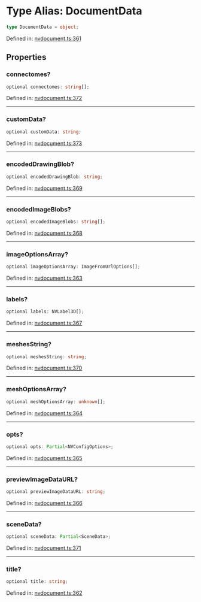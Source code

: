 # Type Alias: DocumentData

```ts
type DocumentData = object;
```

Defined in: [nvdocument.ts:361](https://github.com/niivue/niivue/blob/main/packages/niivue/src/nvdocument.ts#L361)

## Properties

### connectomes?

```ts
optional connectomes: string[];
```

Defined in: [nvdocument.ts:372](https://github.com/niivue/niivue/blob/main/packages/niivue/src/nvdocument.ts#L372)

---

### customData?

```ts
optional customData: string;
```

Defined in: [nvdocument.ts:373](https://github.com/niivue/niivue/blob/main/packages/niivue/src/nvdocument.ts#L373)

---

### encodedDrawingBlob?

```ts
optional encodedDrawingBlob: string;
```

Defined in: [nvdocument.ts:369](https://github.com/niivue/niivue/blob/main/packages/niivue/src/nvdocument.ts#L369)

---

### encodedImageBlobs?

```ts
optional encodedImageBlobs: string[];
```

Defined in: [nvdocument.ts:368](https://github.com/niivue/niivue/blob/main/packages/niivue/src/nvdocument.ts#L368)

---

### imageOptionsArray?

```ts
optional imageOptionsArray: ImageFromUrlOptions[];
```

Defined in: [nvdocument.ts:363](https://github.com/niivue/niivue/blob/main/packages/niivue/src/nvdocument.ts#L363)

---

### labels?

```ts
optional labels: NVLabel3D[];
```

Defined in: [nvdocument.ts:367](https://github.com/niivue/niivue/blob/main/packages/niivue/src/nvdocument.ts#L367)

---

### meshesString?

```ts
optional meshesString: string;
```

Defined in: [nvdocument.ts:370](https://github.com/niivue/niivue/blob/main/packages/niivue/src/nvdocument.ts#L370)

---

### meshOptionsArray?

```ts
optional meshOptionsArray: unknown[];
```

Defined in: [nvdocument.ts:364](https://github.com/niivue/niivue/blob/main/packages/niivue/src/nvdocument.ts#L364)

---

### opts?

```ts
optional opts: Partial<NVConfigOptions>;
```

Defined in: [nvdocument.ts:365](https://github.com/niivue/niivue/blob/main/packages/niivue/src/nvdocument.ts#L365)

---

### previewImageDataURL?

```ts
optional previewImageDataURL: string;
```

Defined in: [nvdocument.ts:366](https://github.com/niivue/niivue/blob/main/packages/niivue/src/nvdocument.ts#L366)

---

### sceneData?

```ts
optional sceneData: Partial<SceneData>;
```

Defined in: [nvdocument.ts:371](https://github.com/niivue/niivue/blob/main/packages/niivue/src/nvdocument.ts#L371)

---

### title?

```ts
optional title: string;
```

Defined in: [nvdocument.ts:362](https://github.com/niivue/niivue/blob/main/packages/niivue/src/nvdocument.ts#L362)
